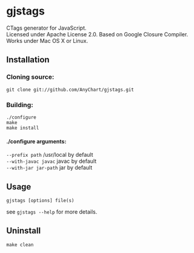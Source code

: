 # gjstags
CTags generator for JavaScript.  
Licensed under Apache License 2.0. Based on Google Closure Compiler.
Works under Mac OS X or Linux.

## Installation
### Cloning source:
```
git clone git://github.com/AnyChart/gjstags.git
```
### Building:
```
./configure
make
make install
```

#### ./configure arguments:
`--prefix path` /usr/local by default  
`--with-javac javac` javac by default  
`--with-jar jar-path` jar by default  


## Usage
```
gjstags [options] file(s)
```
see `gjstags --help` for more details.

## Uninstall
```
make clean
```